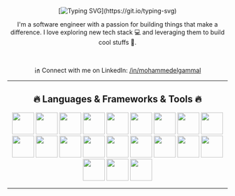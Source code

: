 <div align="center">
  
[![Typing SVG](https://readme-typing-svg.demolab.com?font=Fira+Code&pause=1000&color=F75F5F&center=true&vCenter=true&random=true&width=435&lines=Hi+there!+Welcome+to+my+profile.++%F0%9F%91%8B;I'm+Mohammed+Elgammal;Nice+to+meet+you!)](https://git.io/typing-svg)

</div>

<p align="center">
I'm a software engineer with a passion for building things that make a difference. I love exploring new tech stack 💻 and leveraging them to build cool stuffs 🌱.
</p>
  
<br/>

<div align="center">

㏌ Connect with me on LinkedIn: <a target="_blank" href="https://www.linkedin.com/in/mohammedelgammal">/in/mohammedelgammal</a>

<hr>
<h2 align="center">🔥 Languages & Frameworks & Tools 🔥</h2>

<img width="50px" height="50px"  src="https://cdn.jsdelivr.net/gh/devicons/devicon@latest/icons/javascript/javascript-original.svg" />
<img width="50px" height="50px" src="https://cdn.jsdelivr.net/gh/devicons/devicon@latest/icons/react/react-original.svg" />
<img width="50px" height="50px" src="https://cdn.jsdelivr.net/gh/devicons/devicon@latest/icons/typescript/typescript-original.svg" />
<img width="50px" height="50px" src="https://cdn1.iconfinder.com/data/icons/akar-vol-1/24/nextjs-fill-512.png" />
<img width="50px" height="50px" src="https://cdn.jsdelivr.net/gh/devicons/devicon@latest/icons/html5/html5-original.svg" />
<img width="50px" height="50px" src="https://icon.icepanel.io/Technology/svg/Redux.svg" />
<img width="50px" height="50px" src="https://icon.icepanel.io/Technology/svg/Bootstrap.svg/" />
<img width="50px" height="50px" src="https://icon.icepanel.io/Technology/svg/Azios.svg" />
<img width="50px" height="50px" src="https://icon.icepanel.io/Technology/svg/Tailwind-CSS.svg" />
<img width="50px" height="50px" src="https://icon.icepanel.io/Technology/svg/Python.svg" />
<img width="50px" height="50px" src="https://icon.icepanel.io/Technology/svg/Django.svg" />
<img width="50px" height="50px" src="https://icon.icepanel.io/Technology/svg/Node.js.svg" />
<img width="50px" height="50px" src="https://icon.icepanel.io/Technology/svg/Express.svg" />
<img width="50px" height="50px" src="https://icon.icepanel.io/Technology/svg/PostgresSQL.svg" />
<img width="50px" height="50px" src="https://icon.icepanel.io/Technology/svg/MySQL.svg" />
<img width="50px" height="50px" src="https://icon.icepanel.io/Technology/svg/C%2B%2B-%28CPlusPlus%29.svg" />
<img width="50px" height="50px" src="https://icon.icepanel.io/Technology/svg/Docker.svg" />
<img width="50px" height="50px" src="https://icon.icepanel.io/Technology/svg/GitHub-Actions.svg" />
<img width="50px" height="50px" src="https://icon.icepanel.io/Technology/svg/Linux.svg" />
<img width="50px" height="50px" src="https://icon.icepanel.io/Technology/svg/NPM.svg" />
<img width="50px" height="50px" src="https://icon.icepanel.io/Technology/svg/Cypress.svg" />

<hr>
